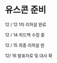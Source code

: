 # 유스콘 준비

12 / 12 1차 리허설 완료 &#x20;

12 / 14 피드백 수정 중 &#x20;

12 / 15 최종 리허설 완&#x20;

12/ 16 발표자료 및 대사 확&#x20;
